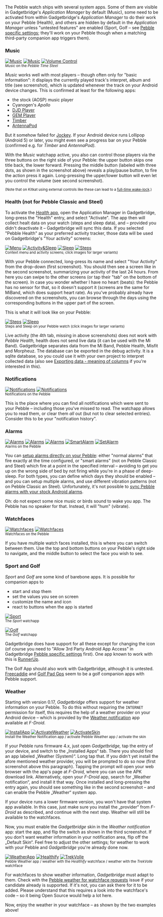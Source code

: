 The Pebble watch ships with several system apps. Some of them are visible in Gadgetbridge's *Application Manager* by default (Music), some need to be activated from within Gadgetbridge's *Application Manager* to do their work on your Pebble (Health), and others are hidden by default in the *Application Manager* unless "untested features" are enabled (Sport, Golf – see [Pebble specific settings](https://github.com/Freeyourgadget/Gadgetbridge/wiki/Configuration#pebble-specific-settings); they'll work on your Pebble though when a matching third-party companion app triggers them).

### Music
[![Music](https://i.imgur.com/SsWWSzPs.png)](https://i.imgur.com/SsWWSzP.png) [![Music](https://i.imgur.com/sKwyaWKs.png)](https://i.imgur.com/sKwyaWK.png) [![Volume Control](https://i.imgur.com/FR8Uk9ss.png)](https://i.imgur.com/FR8Uk9s.png)  
<sup>*Music* on the *Pebble Time Steel*</sup>

*Music* works well with most players – though often only for "basic information": it displays the currently played track's interpret, album and title (see screenshot), which is updated whenever the track on your Android device changes. This is confirmed at least for the following apps:

* the stock (AOSP) music player
* Cyanogen's *Apollo*
* [DJD Player](https://github.com/mikaelstaldal/DJDPlayer)
* [GEM Player](https://github.com/SubstanceMobile/GEM)
* [Timber](https://f-droid.org/repository/browse/?fdid=naman14.timber)
* [AntennaPod](https://github.com/AntennaPod/AntennaPod)

But it somehow failed for [Jockey](https://github.com/marverenic/Jockey). If your Android device runs Lollipop (Android 5) or later, you might even see a progress bar on your Pebble (confirmed e.g. for *Timber* and *AntennaPod).*

With the *Music* watchapp active, you also can control those players via the three buttons on the right side of your Pebble: the upper button skips one title back, the lower forward. Pressing the middle button (labeled with three dots, as shown in the screenshot above) reveals a play/pause button, to fire the action press it again. Long-pressing the upper/lower button will even let you control the volume (see second screenshot).

<sup>(Note that on Kitkat using external controls like these can lead to a [full-time wake-lock](https://github.com/Freeyourgadget/Gadgetbridge/issues/322#issuecomment-226942564).)</sup>

### Health (not for Pebble Classic and Steel)
To activate the [*Health* app](https://help.getpebble.com/customer/en/portal/articles/2239065-pebble-health?b_id=8308), open the Application Manager in Gadgetbridge, long-press the "Health" entry, and select "Activate". The app then will collect healt data on your watch (steps and sleep data), and – provided you didn't deactivate it – Gadgetbridge will sync this data. If you selected "Pebble Health" as your preferred activity tracker, those data will be used on Gadgetbridge's "Your activity" screens:

[![Menu](https://i.imgur.com/jZfEhHmm.png)](https://i.imgur.com/jZfEhHm.png) [![Activity&Sleep](https://i.imgur.com/70YobbFm.png)](https://i.imgur.com/70YobbF.png) [![Sleep](https://i.imgur.com/OZ43x0Tm.png)](https://i.imgur.com/OZ43x0T.png) [![Steps](https://i.imgur.com/rlsTLYUm.png)](https://i.imgur.com/rlsTLYU.png)  
<sup>Context menu and activity screens; click images for larger variants)</sup>

With your Pebble connected, long-press its name and select "Your Activity" from the drop-down (first screenshot). You should then see a screen like in the second screenshot, summarizing your activity of the last 24 hours. From here you can swipe to the other screens (or tap their "tab" on the bottom of the screen). In case you wonder whether I have no heart (beats): the Pebble has no sensor for that, so it doesn't support it (screens are the same for MiBand, which does support heart rate). As you've probably already have discovered on the screenshots, you can browse through the days using the corresponding buttons in the upper part of the screen.

This is what it will look like on your Pebble:

[![Steps](https://i.imgur.com/DurBLw1m.png)](https://i.imgur.com/DurBLw1.png) [![Sleep](https://i.imgur.com/Vnev4Fem.png)](http://i.imgur.com/Vnev4Fe.png)  
<sup>Steps and Sleep on your Pebble watch (click images for larger variants)</sup>

Live activity (the 4th tab, missing in above screenshots) does not work with *Pebble Health,* health does not send live data (it can be used with the Mi Band). Gadgetbridge separates data from the Mi Band, Pebble Health, Misfit and Morpheuz. The database can be exported in the debug activity. It is a sqlite database, so you could use it with your own project to interpret collected data (also see [Exporting data - meaning of columns](https://github.com/Freeyourgadget/Gadgetbridge/issues/332) if you're interested in this).


### Notifications
[![Notifications](https://i.imgur.com/togixyRs.png)](https://i.imgur.com/togixyR.png) [![Notifications](https://i.imgur.com/CVOfpkys.png)](https://i.imgur.com/CVOfpky.png)  
<sup>Notifications on the Pebble</sup>

This is the place where you can find all notifications which were sent to your Pebble – including those you've missed to read. The watchapp allows you to read them, or clear them *all* out (but not to clear selected entries). Consider this to be your "notification history".

### Alarms
[![Alarms](https://i.imgur.com/io9CNCKs.png)](https://i.imgur.com/io9CNCK.png) [![Alarms](https://i.imgur.com/rvFR6Jds.png)](https://i.imgur.com/rvFR6Jd.png) [![Alarms](https://i.imgur.com/ZnetpJqs.png)](https://i.imgur.com/ZnetpJq.png) [![SmartAlarm](https://i.imgur.com/9wW26wts.png)](https://i.imgur.com/9wW26wt.png) [![SetAlarm](https://i.imgur.com/AKDk7wX.gif)](https://i.imgur.com/rMWwBTg.gif)  
<sup>Alarms on the Pebble</sup>

You can [setup alarms directly on your Pebble](https://help.getpebble.com/customer/portal/articles/2415680-alarms-smart-alarms?b_id=8308): either "normal alarms" that fire exactly at the time configured, or "smart alarms" (not on Pebble Classic and Steel) which fire at a point in the specified interval – avoiding to get you up on the wrong side of bed by not firing while you're in a phase of deep-sleep. For both types, you can define which days they should be enabled – and you can setup multiple alarms, and use different vibration patterns (not on Pebble Classic an Steel). Unfortunately, it's not possible to [sync Pebble alarms with your stock Android alarms](https://github.com/Freeyourgadget/Gadgetbridge/issues/317).

Oh: do not expect some nice music or birds sound to wake you app. The Pebble has no speaker for that. Instead, it will "hum" (vibrate).

### Watchfaces
[![Watchfaces](https://i.imgur.com/Tp0VMBms.png)](https://i.imgur.com/Tp0VMBm.png) [![Watchfaces](https://i.imgur.com/pAqDJDRs.png)](https://i.imgur.com/pAqDJDR.png)  
<sup>Watchfaces on the Pebble</sup>

If you have multiple watch faces installed, this is where you can switch between them. Use the top and bottom buttons on your Pebble's right side to navigate, and the middle button to select the face you wish to see.


### Sport and Golf
*Sport* and *Golf* are some kind of barebone apps. It is possible for companion apps to

* start and stop them
* set the values you see on screen
* customize the name and icon
* react to buttons when the app is started

[![Sport](https://i.imgur.com/dYxzWKes.png)](https://i.imgur.com/dYxzWKe.png)  
<sup>The *Sport* watchapp</sup>

[![Golf](https://i.imgur.com/T6XYIHds.png)](https://i.imgur.com/T6XYIHd.png)  
<sup>The *Golf* watchapp</sup>

Gadgetbridge does have support for all these except for changing the icon (of course you need to "Allow 3rd Party Android App Access" in Gadgetbridge [Pebble specific settings](https://github.com/Freeyourgadget/Gadgetbridge/wiki/Configuration#pebble-specific-settings) first). One app known to work with this is [RunnerUp](https://f-droid.org/repository/browse/?fdfilter=runnerup&fdid=org.runnerup).

The Golf App should also work with Gadgetbridge, although it is untested. [Freecaddie](https://www.freecaddie.com/) and [Golf Pad Gps](http://golfpadgps.com/) seem to be a golf companion apps with Pebble support.


### Weather
Starting with version 0.17, *Gadgetbridge* offers support for weather information on your Pebble. To do this without requiring the `INTERNET` permission for itself, this requires the help of a weather provider on your Android device – which is provided by the [Weather notification](https://f-droid.org/repository/browse/?fdid=ru.gelin.android.weather.notification) app available at *F-Droid.*

[![InstallApp](https://i.imgur.com/5pxDZVKm.png)](https://i.imgur.com/5pxDZVK.png) [![ActivateWeather](https://i.imgur.com/372DQFvm.png)](https://i.imgur.com/372DQFv.png) [![ActivateSkin](https://i.imgur.com/AeWeT5Zm.png)](https://i.imgur.com/AeWeT5Z.png)  
<sup>Install the Weather Notification app / activate Pebble Weather app / activate the skin</sup>

If your Pebble runs firmware 4.x, just open *Gadgetbridge,* tap the entry of your device, and switch to the „Installed Apps“ tab. There you should find an app labeled „Weather (System)“. Long tap that. If you didn't yet install the afore mentioned weather provider, you will be prompted to do so now (first screenshot above this paragraph). Tapping the prompt will open your web browser with the app's page at *F-Droid,* where you can use the APK download link. Alternatively, open your *F-Droid* app, search for „Weather notification“, and install it that way. Once installed and long-pressing the entry again, you should see something like in the second screenshot – and can enable the Pebble „Weather“ system app.

If your device runs a lower firmware version, you won't have that system app available. In this case, just make sure you install the „provider“ from *F-Droid* as described, and continue with the next step. Weather will still be available to the watchfaces.

Now, you must enable the *Gadgetbridge* skin in the *Weather notification* app: start the app, and flip the switch as shown in the third screenshot. If you don't want weather information in your notification area, flip off the „Default Skin“. Feel free to adjust the other settings; for weather to work with your Pebble and *Gadgetbridge* you're already done now.

[![WeatherApp](https://i.imgur.com/PZVkcscs.png)](https://i.imgur.com/PZVkcsc.png) [![Healthify](https://i.imgur.com/oXW7XI7s.png)](https://i.imgur.com/oXW7XI7.png) [![TrekVolle](https://i.imgur.com/YBcgJUOs.png)](https://i.imgur.com/YBcgJUO.png)  
<sup>Pebble Weather app / weather with the *Healthify* watchface / weather with the _TrekVolle_ watchface</sup>

For watchfaces to show weather information, *Gadgetbridge* must adapt to them. Check with the [Pebble weather for watchface requests](https://github.com/Freeyourgadget/Gadgetbridge/issues/482) issue if your candidate already is supported. If it's not, you can ask there for it to be added. Please understand that this requires a look into the watchface's code – so it being Open Source would help a lot here.

Now, enjoy the weather in your watchface – as shown by the two examples above!
